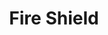 ---
title: "Fire Shield"
permalink: /spells/fire-shield/
tags:
  - Spell
available_for:
  - Wizard
level: "4th Level"
school: "Evocation"
area: "5 ft"
shape: "Sphere"
comp:
  - V
  - S
  - M
material: "a little phosphorus or a firefly."
duration: "10 minutes"
effect: "Fire"
description: |
  Thin and vaporous flame surround your body for the duration of the spell, radiating a bright light bright light in a 10-foot radius and dim light for an additional 10 feet. You can end the spell using an action to make it disappear.

  The flames are around you a heat shield or cold, your choice. The heat shield gives you cold damage resistance and the cold resistance to fire damage.

  In addition, whenever a creature within 5 feet of you hits you with a melee attack, flames spring from the shield. The attacker then suffers 2d8 points of fire damage or cold, depending on the model.
excerpt: "Thin and vaporous flame surround your body for the duration of the spell, radiating a bright light bright light in a 10-foot radius and dim light for an additional 10 feet."
source: "Basic Rules"
---